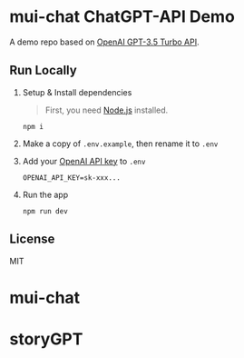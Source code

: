 # mui-chat ChatGPT-API Demo

A demo repo based on [OpenAI GPT-3.5 Turbo API](https://platform.openai.com/docs/guides/chat).

## Run Locally

1. Setup & Install dependencies

   > First, you need [Node.js](https://nodejs.org/) installed.

   ```shell
   npm i
   ```

2. Make a copy of `.env.example`, then rename it to `.env`
3. Add your [OpenAI API key](https://platform.openai.com/account/api-keys) to `.env`
   ```
   OPENAI_API_KEY=sk-xxx...
   ```
4. Run the app
   ```shell
   npm run dev
   ```

## License

MIT
# mui-chat
# storyGPT
